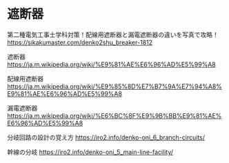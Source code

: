 # 遮断器
第二種電気工事士学科対策！配線用遮断器と漏電遮断器の違いを写真で攻略！
https://sikakumaster.com/denko2shu_breaker-1812

遮断器
https://ja.m.wikipedia.org/wiki/%E9%81%AE%E6%96%AD%E5%99%A8

配線用遮断器
https://ja.m.wikipedia.org/wiki/%E9%85%8D%E7%B7%9A%E7%94%A8%E9%81%AE%E6%96%AD%E5%99%A8

漏電遮断器
https://ja.m.wikipedia.org/wiki/%E6%BC%8F%E9%9B%BB%E9%81%AE%E6%96%AD%E5%99%A8

分岐回路の設計の覚え方
https://iro2.info/denko-oni_6_branch-circuits/

幹線の分岐
https://iro2.info/denko-oni_5_main-line-facility/


